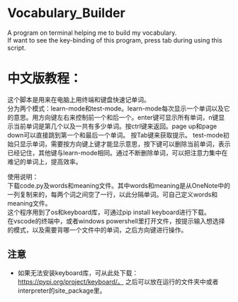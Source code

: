 # Vocabulary_Builder
A program on terminal helping me to build my vocabulary.  
If want to see the key-binding of this program, press tab during using this script.


# 中文版教程：
这个脚本是用来在电脑上用终端和键盘快速记单词。  
分为两个模式：learn-mode和test-mode。learn-mode每次显示一个单词以及它的意思。用方向键左右来控制前一个和后一个。enter键可显示所有单词，n键显示当前单词是第几个以及一共有多少单词。按ctrl键来返回。page up和page down可以直接跳到第一个和最后一个单词。 按Tab键来获取提示。
test-mode初始只显示单词，需要按方向键上键才能显示意思，按下键可以删除当前单词，表示已经记住，其他键与learn-mode相同。通过不断删除单词，可以把注意力集中在难记的单词上，提高效率。  

使用说明：  
下载code.py及words和meaning文件。其中words和meaning是从OneNote中的一列复制来的，每两个词之间空了一行，以此分隔单词。可自己定义words和meaning文件。  
这个程序用到了os和keyboard库，可通过pip install keyboard进行下载。  
在vscode的终端中，或者windows powershell里打开文件，按提示输入想选择的模式，以及需要背哪一个文件中的单词，之后方向键进行操作。


## 注意  
- 如果无法安装keyboard库，可从此处下载：https://pypi.org/project/keyboard/。 之后可以放在运行的文件夹中或者interpreter的site_package里。
